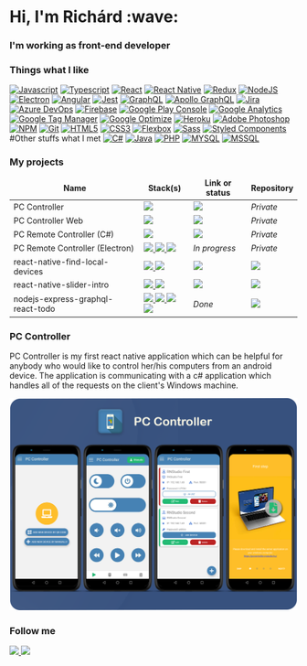 <h1>Hi, I'm Richárd :wave:</h1>
<h3>I'm working as front-end developer</h3>

<h3>Things what I like</h3>

[![Javascript](https://img.shields.io/badge/-Javascript-F7DF1E?style=flat&logo=javascript&logoColor=FFF)](https://www.javascript.com/)
[![Typescript](https://img.shields.io/badge/-Typescript-3178C6?style=flat&logo=typescript&logoColor=FFF)](https://www.typescriptlang.org/)
[![React](https://img.shields.io/badge/-React-61DAFB?style=flat&logo=react&logoColor=FFF)](https://reactjs.org/)
[![React Native](https://img.shields.io/badge/-React_Native-61DAFB?style=flat&logo=react&logoColor=FFF)](https://reactnative.dev/)
[![Redux](https://img.shields.io/badge/-Redux-764ABC?style=flat&logo=redux&logoColor=FFF)](https://redux.js.org/)
[![NodeJS](https://img.shields.io/badge/-Node.js-339933?style=flat&logo=node.js&logoColor=FFF)](https://nodejs.org/)
[![Electron](https://img.shields.io/badge/-Electron-47848F?style=flat&logo=electron&logoColor=FFF)](https://www.electronjs.org/)
[![Angular](https://img.shields.io/badge/-Angular-DD0031?style=flat&logo=angular&logoColor=FFF)](https://angular.io/)
[![Jest](https://img.shields.io/badge/-Jest-C21325?style=flat&logo=jest&logoColor=FFF)](https://jestjs.io/)
[![GraphQL](https://img.shields.io/badge/-GraphQL-E10098?style=flat&logo=graphql&logoColor=FFF)](https://graphql.org/)
[![Apollo GraphQL](https://img.shields.io/badge/-Apollo_GraphQL-311C87?style=flat&logo=apollo-graphql&logoColor=FFF)](https://www.apollographql.com/)
[![Jira](https://img.shields.io/badge/-Jira-0052CC?style=flat&logo=jira-software&logoColor=FFF)](https://www.atlassian.com/hu/software/jira)
[![Azure DevOps](https://img.shields.io/badge/-Azure_DevOps-0078D7?style=flat&logo=azuredevops&logoColor=FFF)](https://azure.microsoft.com/en-us/services/devops/?nav=min)
[![Firebase](https://img.shields.io/badge/-Firebase-FFCA28?style=flat&logo=firebase&logoColor=FFF)](https://firebase.google.com/)
[![Google Play Console](https://img.shields.io/badge/-Google_Play_Console-414141?style=flat&logo=google-play&logoColor=FFF)](https://play.google.com/console/about/)
[![Google Analytics](https://img.shields.io/badge/-Google_Analytics-E37400?style=flat&logo=google-analytics&logoColor=FFF)](https://marketingplatform.google.com/about/analytics/)
[![Google Tag Manager](https://img.shields.io/badge/-Google_Tag_Manager-246FD8?style=flat&logo=google-tag-manager&logoColor=FFF)](https://marketingplatform.google.com/about/tag-manager/)
[![Google Optimize](https://img.shields.io/badge/-Google_Optimize-B366F6?style=flat&logo=google&logoColor=FFF)](https://marketingplatform.google.com/about/optimize/)
[![Heroku](https://img.shields.io/badge/-Heroku-430098?style=flat&logo=heroku&logoColor=FFF)](https://www.heroku.com/)
[![Adobe Photoshop](https://img.shields.io/badge/-Adobe_Photoshop-31A8FF?style=flat&logo=adobe-photoshop&logoColor=FFF)](https://www.adobe.com/products/photoshop.html)
[![NPM](https://img.shields.io/badge/-NPM-CB3837?style=flat&logo=npm&logoColor=FFF)](https://www.npmjs.com/)
[![Git](https://img.shields.io/badge/-Git-F05032?style=flat&logo=git&logoColor=FFF)](https://git-scm.com/)
[![HTML5](https://img.shields.io/badge/-HTML5-E34F26?style=flat&logo=html5&logoColor=FFF)](https://www.w3schools.com/html/)
[![CSS3](https://img.shields.io/badge/-CSS3-157286?style=flat&logo=css3&logoColor=FFF)](https://www.w3schools.com/css/)
[![Flexbox](https://img.shields.io/badge/-Flexbox-157286?style=flat&logo=css3&logoColor=FFF)](https://css-tricks.com/snippets/css/a-guide-to-flexbox/)
[![Sass](https://img.shields.io/badge/-Sass-CC6699?style=flat&logo=sass&logoColor=FFF)](https://sass-lang.com/)
[![Styled Components](https://img.shields.io/badge/-Styled_Components-DB7093?style=flat&logo=styled-components&logoColor=FFF)](https://styled-components.com/)
#Other stuffs what I met
[![C#](https://img.shields.io/badge/-C%23-239120?style=flat&logo=c-sharp&logoColor=white&logoColor=FFF)](https://docs.microsoft.com/en-us/dotnet/csharp/)
[![Java](https://img.shields.io/badge/-Java-007396?style=flat&logo=java&logoColor=FFF)](https://www.java.com/en/)
[![PHP](https://img.shields.io/badge/-PHP-777BB4?style=flat&logo=php&logoColor=FFF)](https://www.php.net/)
[![MYSQL](https://img.shields.io/badge/-MySQL-4479A1?style=flat&logo=mysql&logoColor=FFF)](https://www.mysql.com/)
[![MSSQL](https://img.shields.io/badge/-MSSQL-CC2927?style=flat&logo=microsoft-sql-server&logoColor=FFF)](https://en.wikipedia.org/wiki/Microsoft_SQL_Server)

<h3>My projects</h3>
<table>
  <thead align="center">
    <tr>
      <td><b>Name</b></td>
      <td><b>Stack(s)</b></td>
      <td><b>Link or status</b></td>
      <td><b>Repository</b></td>
    </tr>
  </thead>
  <tbody>
    <tr>
      <td>PC Controller</td>
      <td>
        <a href="https://reactnative.dev/">
          <img src="https://img.shields.io/badge/-React_Native-61DAFB?style=flat&logo=react&logoColor=FFF" />
        </a>
      </td>
      <td>
         <a href="https://play.google.com/store/apps/details?id=com.pccontroller">
          <img src="https://img.shields.io/badge/-Google_Play-414141?style=flat&logo=google-play&logoColor=FFF" />
        </a>
      </td>
      <td><i>Private</i></td>
    </tr>
    <tr>
      <td>PC Controller Web</td>
      <td>
        <a href="https://reactjs.org/">
          <img src="https://img.shields.io/badge/-React-61DAFB?style=flat&logo=react&logoColor=FFF" />
        </a>
      </td>
      <td>
         <a href="https://pccontroller.rnstudio.hu/">
          <img src="https://img.shields.io/badge/-Website-000?style=flat" />
        </a>
      </td>
      <td><i>Private</i></td>
    </tr>
    <tr>
      <td>PC Remote Controller (C#)</td>
      <td>
        <a href="https://docs.microsoft.com/en-us/dotnet/csharp/">
          <img src="https://img.shields.io/badge/-C%23-239120?style=flat&logo=c-sharp&logoColor=white&logoColor=FFF" />
        </a>
      </td>
      <td>
         <a href="https://pccontroller.rnstudio.hu/">
          <img src="https://img.shields.io/badge/-Available_on_the_website-000?style=flat" />
        </a>
      </td>
      <td><i>Private</i></td>
    </tr>
    <tr>
      <td>PC Remote Controller (Electron)</td>
      <td>
        <a href="https://www.electronjs.org/">
          <img src="https://img.shields.io/badge/-Electron-47848F?style=flat&logo=electron&logoColor=FFF" />
        </a>
        <a href="https://nodejs.org/">
          <img src="https://img.shields.io/badge/-Node.js-339933?style=flat&logo=node.js&logoColor=FFF" />
        </a>
        <a href="https://reactjs.org/">
          <img src="https://img.shields.io/badge/-React-61DAFB?style=flat&logo=react&logoColor=FFF" />
        </a>
      </td>
      <td>
        <i>In progress</i>
      </td>
      <td><i>Private</i></td>
    </tr>
    <tr>
      <td>react-native-find-local-devices</td>
      <td>
          <a href="https://reactnative.dev/">
            <img src="https://img.shields.io/badge/-React_Native-61DAFB?style=flat&logo=react&logoColor=FFF" />
          </a>
          <a href="https://www.java.com/">
            <img src="https://img.shields.io/badge/-Java-007396?style=flat&logo=java&logoColor=FFF" />
          </a>
      </td>
      <td>
         <a href="https://www.npmjs.com/package/react-native-find-local-devices">
          <img src="https://img.shields.io/badge/-NPM-CB3837?style=flat&logo=npm&logoColor=FFF" />
        </a>
      </td>
      <td>
        <a href="https://github.com/RichardRNStudio/react-native-find-local-devices">
          <img src="https://img.shields.io/badge/-Github-181717?style=flat&logo=github&logoColor=FFF" />
        </a>
      </td>
    </tr>
    <tr>
      <td>react-native-slider-intro</td>
      <td>
          <a href="https://reactnative.dev/">
            <img src="https://img.shields.io/badge/-React_Native-61DAFB?style=flat&logo=react&logoColor=FFF" />
          </a>
          <a href="https://www.typescriptlang.org/">
            <img src="https://img.shields.io/badge/-Typescript-3178C6?style=flat&logo=typescript&logoColor=FFF" />
          </a>
      </td>
      <td>
         <a href="https://www.npmjs.com/package/react-native-slider-intro">
          <img src="https://img.shields.io/badge/-NPM-CB3837?style=flat&logo=npm&logoColor=FFF" />
        </a>
      </td>
      <td>
        <a href="https://github.com/RichardRNStudio/react-native-slider-intro">
          <img src="https://img.shields.io/badge/-Github-181717?style=flat&logo=github&logoColor=FFF" />
        </a>
      </td>
    </tr>
    <tr>
      <td>nodejs-express-graphql-react-todo</td>
      <td>
          <a href="https://nodejs.org/">
            <img src="https://img.shields.io/badge/-Node.js-339933?style=flat&logo=node.js&logoColor=FFF" />
          </a>
        <a href="https://graphql.org/">
            <img src="https://img.shields.io/badge/-GraphQL-E10098?style=flat&logo=graphql&logoColor=FFF" />
          </a>
        <a href="https://www.apollographql.com/">
            <img src="https://img.shields.io/badge/-Apollo_GraphQL-311C87?style=flat&logo=apollo-graphql&logoColor=FFF" />
          </a>
        <a href="https://reactjs.org/">
            <img src="https://img.shields.io/badge/-React-61DAFB?style=flat&logo=react&logoColor=FFF" />
          </a>
      </td>
      <td>
        <i>Done</i>
      </td>
      <td>
        <a href="https://github.com/RichardRNStudio/nodejs-express-graphql-react-todo">
          <img src="https://img.shields.io/badge/-Github-181717?style=flat&logo=github&logoColor=FFF" />
        </a>
      </td>
    </tr>
  </tbody>
</table>

<h3>PC Controller</h3>
<p>PC Controller is my first react native application which can be helpful for anybody who would like to control her/his computers from an android device. The application is communicating with a c# application which handles all of the requests on the client's Windows machine.</p>

<a href="https://pccontroller.rnstudio.hu/">
  <img src="https://github.com/RichardRNStudio/RichardRNStudio/blob/main/mockups.png?raw=true" />
</a>

<h3>Follow me</h3>
<a href="https://www.linkedin.com/in/nagy-rich%C3%A1rd-3363a9140/">
  <img src="https://img.shields.io/badge/-LINKEDIN-blue?style=for-the-badge&logo=linkedin&logoColor=white"/>
</a>
<a href="https://github.com/RichardRNStudio">
  <img src="https://img.shields.io/badge/-Github-181717?style=for-the-badge&logo=github&logoColor=FFF"/>
</a>
